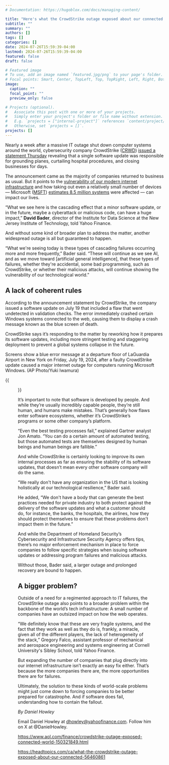 ```yaml
---
# Documentation: https://hugoblox.com/docs/managing-content/

title: "Here's what the CrowdStrike outage exposed about our connected world. It's not good."
subtitle: ""
summary: ""
authors: []
tags: []
categories: []
date: 2024-07-26T15:59:39-04:00
lastmod: 2024-07-26T15:59:39-04:00
featured: false
draft: false

# Featured image
# To use, add an image named `featured.jpg/png` to your page's folder.
# Focal points: Smart, Center, TopLeft, Top, TopRight, Left, Right, BottomLeft, Bottom, BottomRight.
image:
  caption: ""
  focal_point: ""
  preview_only: false

# Projects (optional).
#   Associate this post with one or more of your projects.
#   Simply enter your project's folder or file name without extension.
#   E.g. `projects = ["internal-project"]` references `content/project/deep-learning/index.md`.
#   Otherwise, set `projects = []`.
projects: []
---
```


Nearly a week after a massive IT outage shut down computer systems around the world, cybersecurity company CrowdStrike ([CRWD](https://finance.yahoo.com/quote/CRWD/)) [issued a statement Thursday](https://www.crowdstrike.com/falcon-content-update-remediation-and-guidance-hub/) revealing that a single software update was responsible for grounding planes, curtailing hospital procedures, and closing businesses for days.

The announcement came as the majority of companies returned to business as usual. But it points to the [vulnerability of our modern internet infrastructure](https://finance.yahoo.com/news/explainer-how-crowdstrike-knocked-the-world-offline-175318168.html) and how taking out even a relatively small number of devices — Microsoft ([MSFT](https://finance.yahoo.com/quote/MSFT/)) [estimates 8.5 million systems](https://blogs.microsoft.com/blog/2024/07/20/helping-our-customers-through-the-crowdstrike-outage/) were affected — can impact our lives.

“What we see here is the cascading effect that a minor software update, or in the future, maybe a cyberattack or malicious code, can have a huge impact,” **David Bader**, director of the Institute for Data Science at the New Jersey Institute of Technology, told Yahoo Finance.

And without some kind of broader plan to address the matter, another widespread outage is all but guaranteed to happen.

“What we're seeing today is these types of cascading failures occurring more and more frequently,” Bader said. “These will continue as we see AI, and as we move toward [artificial general intelligence], that these types of failures, whether they're accidental, some bad programming, such as CrowdStrike, or whether their malicious attacks, will continue showing the vulnerability of our technological world.”

## A lack of coherent rules ##

According to the announcement statement by CrowdStrike, the company issued a software update on July 19 that included a flaw that went undetected in validation checks. The error immediately crashed certain Windows systems connected to the web, causing them to display a crash message known as the blue screen of death.

CrowdStrike says it’s responding to the matter by reworking how it prepares its software updates, including more stringent testing and staggering deployment to prevent a global systems collapse in the future.

Screens show a blue error message at a departure floor of LaGuardia Airport in New York on Friday, July 19, 2024, after a faulty CrowdStrike update caused a major internet outage for computers running Microsoft Windows. (AP Photo/Yuki Iwamura)

{{<figure src="crowdstrike.jpg" caption="Screens show a blue error message at a departure floor of LaGuardia Airport in New York on Friday, July 19, 2024, after a faulty CrowdStrike update caused a major internet outage for computers running Microsoft Windows. (AP Photo/Yuki Iwamura) (ASSOCIATED PRESS)">}}

It’s important to note that software is developed by people. And while they’re usually incredibly capable people, they’re still human, and humans make mistakes. That’s generally how flaws enter software ecosystems, whether it’s CrowdStrike’s programs or some other company’s platform.

“Even the best testing processes fail,” explained Gartner analyst Jon Amato. “You can do a certain amount of automated testing, but those automated tests are themselves designed by human beings and human beings are fallible.”

And while CrowdStrike is certainly looking to improve its own internal processes as far as ensuring the stability of its software updates, that doesn’t mean every other software company will do the same.

“We really don't have any organization in the US that is looking holistically at our technological resilience,” Bader said.

He added, “We don't have a body that can generate the best practices needed for private industry to both protect against the delivery of the software updates and what a customer should do, for instance, the banks, the hospitals, the airlines, how they should protect themselves to ensure that these problems don't impact them in the future.”

And while the Department of Homeland Security’s Cybersecurity and Infrastructure Security Agency offers tips, there’s no major enforcement mechanism in place to force companies to follow specific strategies when issuing software updates or addressing program failures and malicious attacks.

Without those, Bader said, a larger outage and prolonged recovery are bound to happen.

## A bigger problem? ##

Outside of a need for a regimented approach to IT failures, the CrowdStrike outage also points to a broader problem within the backbone of the world’s tech infrastructure: A small number of companies have an outsized impact on how the web operates.

“We definitely know that these are very fragile systems, and the fact that they work as well as they do is, frankly, a miracle, given all of the different players, the lack of heterogeneity of the stack,” Gregory Falco, assistant professor of mechanical and aerospace engineering and systems engineering at Cornell University's Sibley School, told Yahoo Finance.

But expanding the number of companies that plug directly into our internet infrastructure isn’t exactly an easy fix either. That’s because the more companies there are, the more opportunities there are for failures.

Ultimately, the solution to these kinds of world-scale problems might just come down to forcing companies to be better prepared for catastrophe. And if software does fail, understanding how to contain the fallout.


*By Daniel Howley*

Email Daniel Howley at dhowley@yahoofinance.com. Follow him on X at @DanielHowley.

https://www.aol.com/finance/crowdstrike-outage-exposed-connected-world-150321849.html

https://headtopics.com/ca/what-the-crowdstrike-outage-exposed-about-our-connected-56460861
